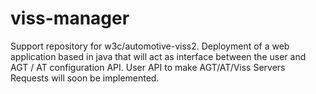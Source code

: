 # viss-manager
Support repository for w3c/automotive-viss2. Deployment of a web application based in java that will act as interface between the user and AGT / AT configuration API. User API to make AGT/AT/Viss Servers Requests will soon be implemented. 
